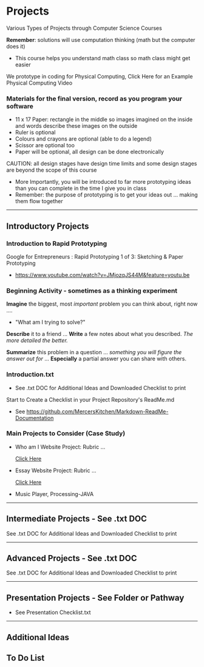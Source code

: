 # Projects
Various Types of Projects through Computer Science Courses

**Remember**: solutions will use computation thinking (math but the computer does it)
- This course helps you understand math class so math class might get easier

We prototype in coding for Physical Computing, <a herf="https://www.youtube.com/watch?v=gIz4x2J7i9w">
Click Here for an Example Physical Computing Video</a>

### Materials for the final version, record as you program your software
- 11 x 17 Paper: rectangle in the middle so images imagined on the inside and words describe these images on the outside
- Ruler is optional
- Colours and crayons are optional (able to do a legend)
- Scissor are optional too
- Paper will be optional, all design can be done electronically

CAUTION: all design stages have design time limits and some design stages are beyond the scope of this course
- More Importantly, you will be introduced to far more prototyping ideas than you can complete in the time I give you in class
- Remember: the purpose of prototyping is to get your ideas out ... making them flow together

---

## Introductory Projects

### Introduction to Rapid Prototyping
Google for Entrepreneurs : Rapid Prototyping 1 of 3: Sketching & Paper Prototyping
- https://www.youtube.com/watch?v=JMjozqJS44M&feature=youtu.be

### Beginning Activity - sometimes as a thinking experiment
**Imagine** the biggest, most *important* problem you can think about, right now ....
- "What am I trying to solve?"

**Describe** it to a friend ...
**Write** a few notes about what you described.
*The more detailed the better.*


**Summarize** this problem in a question ... *something you will figure the answer out for* ...
**Especially** a partial answer you can share with others.

### Introduction.txt
- See .txt DOC for Additional Ideas and Downloaded Checklist to print

Start to Create a Checklist in your Project Repository's ReadMe.md
- See https://github.com/MercersKitchen/Markdown-ReadMe-Documentation

### Main Projects to Consider (Case Study)
- Who am I Website Project: Rubric ...
<a href="https://github.com/QEHS-Websites/Intro-Who-Am-I-Project"
   target="_blank"><p>Click Here</p></a>
- Essay Website Project: Rubric ...
<a href="https://github.com/QEHS-Websites/Intro-Essay-Project" target="_blank"><p>Click Here</p></a>
- Music Player, Processing-JAVA

---

## Intermediate Projects - See .txt DOC

See .txt DOC for Additional Ideas and Downloaded Checklist to print

---

## Advanced Projects - See .txt DOC

See .txt DOC for Additional Ideas and Downloaded Checklist to print

---

## Presentation Projects - See Folder or Pathway
- See Presentation Checklist.txt


---

## Additional Ideas

To Do List
-
